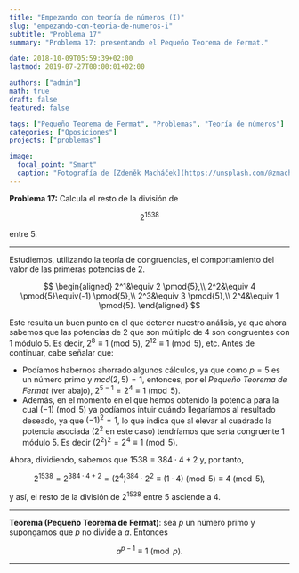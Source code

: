 ```yaml
---
title: "Empezando con teoría de números (I)"
slug: "empezando-con-teoria-de-numeros-i"
subtitle: "Problema 17"
summary: "Problema 17: presentando el Pequeño Teorema de Fermat."

date: 2018-10-09T05:59:39+02:00
lastmod: 2019-07-27T00:00:01+02:00

authors: ["admin"]
math: true
draft: false
featured: false

tags: ["Pequeño Teorema de Fermat", "Problemas", "Teoría de números"]
categories: ["Oposiciones"]
projects: ["problemas"]

image:
  focal_point: "Smart"
  caption: "Fotografía de [Zdeněk Macháček](https://unsplash.com/@zmachacek), disponible en [Unsplash](https://unsplash.com/photos/boCk0rIiOSw)."
---
```


**Problema 17:** Calcula el resto de la división de 

$$
2^{1538}
$$ 

entre $5$.

***

Estudiemos, utilizando la teoría de congruencias, el comportamiento del valor de las primeras potencias de $2$.

$$
\begin{aligned}
2^1&\equiv 2 \pmod{5},\\
2^2&\equiv 4 \pmod{5}\equiv(-1) \pmod{5},\\
2^3&\equiv 3 \pmod{5},\\
2^4&\equiv 1 \pmod{5}.
\end{aligned}
$$

Este resulta un buen punto en el que detener nuestro análisis, ya que ahora sabemos que las potencias de $2$ que son múltiplo de $4$ son congruentes con $1$ módulo $5$. Es decir, $2^8\equiv 1 \pmod{5}$, $2^{12}\equiv 1 \pmod{5}$, etc. Antes de continuar, cabe señalar que:

- Podíamos habernos ahorrado algunos cálculos, ya que como $p=5$ es un número primo y $mcd(2,5)=1$, entonces, por el *Pequeño Teorema de Fermat* (ver abajo), $2^{5-1} = 2^4\equiv 1 \pmod{5}$. 
-  Además, en el momento en el que hemos obtenido la potencia para la cual $(-1)\pmod{5}$ ya podíamos intuir cuándo llegaríamos al resultado deseado, ya que $(-1)^2=1$, lo que indica que al elevar al cuadrado la potencia asociada ($2^2$ en este caso) tendríamos que sería congruente $1$ módulo $5$. Es decir $( 2^{2} )^{2} = 2^{4} \equiv 1\pmod{5}$.

Ahora, dividiendo, sabemos que $1538 = 384\cdot 4 + 2$ y, por tanto,

$$
2^{1538} = 2^{384\cdot 4 + 2} = (2^4)^{384}\cdot 2^2\equiv (1\cdot 4)\pmod{5}\equiv 4\pmod{5},
$$

y así, el resto de la división de $2^{1538}$ entre $5$ asciende a $4$.

***

**Teorema (Pequeño Teorema de Fermat)**: sea $p$ un número primo y supongamos que $p$ no divide a $a$. Entonces 

$$
a^{p - 1}\equiv 1\pmod{p}.
$$

***
